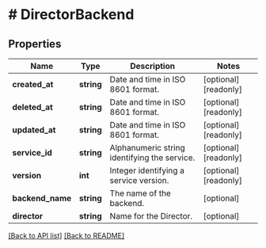 # # DirectorBackend

## Properties

Name | Type | Description | Notes
------------ | ------------- | ------------- | -------------
**created_at** | **string** | Date and time in ISO 8601 format. | [optional] [readonly]
**deleted_at** | **string** | Date and time in ISO 8601 format. | [optional] [readonly]
**updated_at** | **string** | Date and time in ISO 8601 format. | [optional] [readonly]
**service_id** | **string** | Alphanumeric string identifying the service. | [optional] [readonly]
**version** | **int** | Integer identifying a service version. | [optional] [readonly]
**backend_name** | **string** | The name of the backend. | [optional]
**director** | **string** | Name for the Director. | [optional]

[[Back to API list]](../../README.md#endpoints) [[Back to README]](../../README.md)
